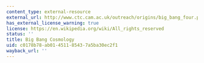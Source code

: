 ```yaml
---
content_type: external-resource
external_url: http://www.ctc.cam.ac.uk/outreach/origins/big_bang_four.php
has_external_license_warning: true
license: https://en.wikipedia.org/wiki/All_rights_reserved
status: ''
title: Big Bang Cosmology
uid: c0178b78-ab01-4511-8543-7a5ba30ec2f1
wayback_url: ''
---
```

